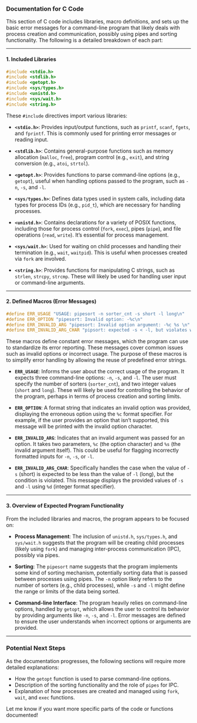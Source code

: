 ### Documentation for C Code

This section of C code includes libraries, macro definitions, and sets up the basic error messages for a command-line program that likely deals with process creation and communication, possibly using pipes and sorting functionality. The following is a detailed breakdown of each part:

---

#### 1. **Included Libraries**

```c
#include <stdio.h> 
#include <stdlib.h>
#include <getopt.h>
#include <sys/types.h> 
#include <unistd.h> 
#include <sys/wait.h>
#include <string.h>
```

These `#include` directives import various libraries:

- **`<stdio.h>`**: Provides input/output functions, such as `printf`, `scanf`, `fgets`, and `fprintf`. This is commonly used for printing error messages or reading input.
  
- **`<stdlib.h>`**: Contains general-purpose functions such as memory allocation (`malloc`, `free`), program control (e.g., `exit`), and string conversion (e.g., `atoi`, `strtol`).
  
- **`<getopt.h>`**: Provides functions to parse command-line options (e.g., `getopt`), useful when handling options passed to the program, such as `-n`, `-s`, and `-l`.
  
- **`<sys/types.h>`**: Defines data types used in system calls, including data types for process IDs (e.g., `pid_t`), which are necessary for handling processes.

- **`<unistd.h>`**: Contains declarations for a variety of POSIX functions, including those for process control (`fork`, `exec`), pipes (`pipe`), and file operations (`read`, `write`). It’s essential for process management.

- **`<sys/wait.h>`**: Used for waiting on child processes and handling their termination (e.g., `wait`, `waitpid`). This is useful when processes created via `fork` are involved.

- **`<string.h>`**: Provides functions for manipulating C strings, such as `strlen`, `strcpy`, `strcmp`. These will likely be used for handling user input or command-line arguments.

---

#### 2. **Defined Macros (Error Messages)**

```c
#define ERR_USAGE "USAGE: pipesort -n sorter_cnt -s short -l long\n"
#define ERR_OPTION "pipesort: Invalid option: -%c\n"
#define ERR_INVALID_ARG "pipesort: Invalid option argument: -%c %s \n"
#define ERR_INVALID_ARG_CHAR "pipsort: expected -s < -l, but violates when -s=%d, -l=%d\n"
```

These macros define constant error messages, which the program can use to standardize its error reporting. These messages cover common issues such as invalid options or incorrect usage. The purpose of these macros is to simplify error handling by allowing the reuse of predefined error strings.

- **`ERR_USAGE`**: Informs the user about the correct usage of the program. It expects three command-line options: `-n`, `-s`, and `-l`. The user must specify the number of sorters (`sorter_cnt`), and two integer values (`short` and `long`). These will likely be used for controlling the behavior of the program, perhaps in terms of process creation and sorting limits.

- **`ERR_OPTION`**: A format string that indicates an invalid option was provided, displaying the erroneous option using the `%c` format specifier. For example, if the user provides an option that isn’t supported, this message will be printed with the invalid option character.

- **`ERR_INVALID_ARG`**: Indicates that an invalid argument was passed for an option. It takes two parameters, `%c` (the option character) and `%s` (the invalid argument itself). This could be useful for flagging incorrectly formatted inputs for `-n`, `-s`, or `-l`.

- **`ERR_INVALID_ARG_CHAR`**: Specifically handles the case when the value of `-s` (short) is expected to be less than the value of `-l` (long), but the condition is violated. This message displays the provided values of `-s` and `-l` using `%d` (integer format specifier).

---

#### 3. **Overview of Expected Program Functionality**

From the included libraries and macros, the program appears to be focused on:

- **Process Management**: The inclusion of `unistd.h`, `sys/types.h`, and `sys/wait.h` suggests that the program will be creating child processes (likely using `fork`) and managing inter-process communication (IPC), possibly via pipes.

- **Sorting**: The `pipesort` name suggests that the program implements some kind of sorting mechanism, potentially sorting data that is passed between processes using pipes. The `-n` option likely refers to the number of sorters (e.g., child processes), while `-s` and `-l` might define the range or limits of the data being sorted.

- **Command-line Interface**: The program heavily relies on command-line options, handled by `getopt`, which allows the user to control its behavior by providing arguments like `-n`, `-s`, and `-l`. Error messages are defined to ensure the user understands when incorrect options or arguments are provided.

---

### Potential Next Steps

As the documentation progresses, the following sections will require more detailed explanations:
- How the `getopt` function is used to parse command-line options.
- Description of the sorting functionality and the role of `pipes` for IPC.
- Explanation of how processes are created and managed using `fork`, `wait`, and `exec` functions.

Let me know if you want more specific parts of the code or functions documented!
